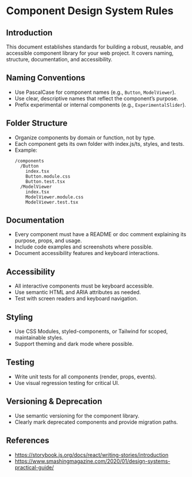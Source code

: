 # Component Design System Rules

## Introduction
This document establishes standards for building a robust, reusable, and accessible component library for your web project. It covers naming, structure, documentation, and accessibility.

## Naming Conventions
- Use PascalCase for component names (e.g., `Button`, `ModelViewer`).
- Use clear, descriptive names that reflect the component’s purpose.
- Prefix experimental or internal components (e.g., `ExperimentalSlider`).

## Folder Structure
- Organize components by domain or function, not by type.
- Each component gets its own folder with index.js/ts, styles, and tests.
- Example:
  ```
  /components
    /Button
      index.tsx
      Button.module.css
      Button.test.tsx
    /ModelViewer
      index.tsx
      ModelViewer.module.css
      ModelViewer.test.tsx
  ```

## Documentation
- Every component must have a README or doc comment explaining its purpose, props, and usage.
- Include code examples and screenshots where possible.
- Document accessibility features and keyboard interactions.

## Accessibility
- All interactive components must be keyboard accessible.
- Use semantic HTML and ARIA attributes as needed.
- Test with screen readers and keyboard navigation.

## Styling
- Use CSS Modules, styled-components, or Tailwind for scoped, maintainable styles.
- Support theming and dark mode where possible.

## Testing
- Write unit tests for all components (render, props, events).
- Use visual regression testing for critical UI.

## Versioning & Deprecation
- Use semantic versioning for the component library.
- Clearly mark deprecated components and provide migration paths.

## References
- https://storybook.js.org/docs/react/writing-stories/introduction
- https://www.smashingmagazine.com/2020/01/design-systems-practical-guide/
